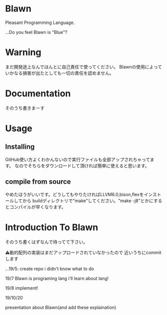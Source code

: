 # Blawn
Pleasant Programming Language.

...Do you feel Blawn is "Blue"?

# Warning
まだ開発途上なんでほんとに自己責任で使ってください。
Blawnの使用によっていかなる損害が出たとしても一切の責任を認めません。

# Documentation
そのうち書きまーす

# Usage
## Installing
GitHub使い方よくわかんないので実行ファイルも全部アップされちゃってます。
なのでそちらをダウンロードして頂ければ簡単に使えると思います。
## compile from source
やめたほうがいいです。どうしてもやりたければLLVM6.0,bison,flexをインストールしてから
buildディレクトリで"make"してください。"make -j8"とかにするとコンパイルが早くなります。
# Introduction To Blawn
そのうち書くはずなんで待ってて下さい。


⚠️動的配列の実装はまだアップロードされていなかったので
近いうちにcommitします

…19/5: create repo
i didn't know what to do

19/7 
Blawn is programing lang
i'll learn about lang!

19/8
implement!

19/10/20

presentation about Blawn(and add these explaination)
